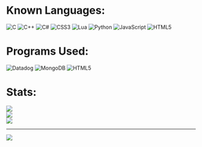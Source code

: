 
# Known Languages:
![C](https://img.shields.io/badge/c-%2300599C.svg?style=for-the-badge&logo=c&logoColor=white) ![C++](https://img.shields.io/badge/c++-%2300599C.svg?style=for-the-badge&logo=c%2B%2B&logoColor=white) ![C#](https://img.shields.io/badge/c%23-%23239120.svg?style=for-the-badge&logo=c-sharp&logoColor=white) ![CSS3](https://img.shields.io/badge/css3-%231572B6.svg?style=for-the-badge&logo=css3&logoColor=white) ![Lua](https://img.shields.io/badge/lua-%232C2D72.svg?style=for-the-badge&logo=lua&logoColor=white) ![Python](https://img.shields.io/badge/python-3670A0?style=for-the-badge&logo=python&logoColor=ffdd54) ![JavaScript](https://img.shields.io/badge/javascript-%23323330.svg?style=for-the-badge&logo=javascript&logoColor=%23F7DF1E)
![HTML5](https://img.shields.io/badge/html5-%23E34F26.svg?style=for-the-badge&logo=html5&logoColor=white)

# Programs Used:
![Datadog](https://img.shields.io/badge/datadog-%23632CA6.svg?style=for-the-badge&logo=datadog&logoColor=white) ![MongoDB](https://img.shields.io/badge/MongoDB-%234ea94b.svg?style=for-the-badge&logo=mongodb&logoColor=white) ![HTML5](https://img.shields.io/badge/html5-%23E34F26.svg?style=for-the-badge&logo=html5&logoColor=white)
# Stats:
![](https://github-readme-stats.vercel.app/api?username=countervolts&theme=radical&hide_border=false&include_all_commits=true&count_private=true)<br/>
![](https://github-readme-streak-stats.herokuapp.com/?user=countervolts&theme=radical&hide_border=false)<br/>
![](https://github-readme-stats.vercel.app/api/top-langs/?username=countervolts&theme=radical&hide_border=false&include_all_commits=true&count_private=true&layout=compact)

---
[![](https://visitcount.itsvg.in/api?id=countervolts&icon=0&color=0)](https://visitcount.itsvg.in)
